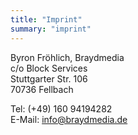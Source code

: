 ```yaml
---
title: "Imprint"
summary: "imprint"
--- 
```

Byron Fröhlich, Braydmedia  
c/o Block Services  
Stuttgarter Str. 106  
70736 Fellbach  
  
Tel: (+49) 160 94194282  
E-Mail: info@braydmedia.de  

